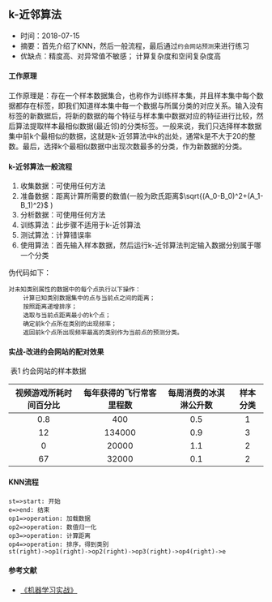 ## k-近邻算法

- 时间：2018-07-15
- 摘要：首先介绍了KNN，然后一般流程，最后通过`约会网站预测`来进行练习
- 优缺点：精度高、对异常值不敏感； 计算复杂度和空间复杂度高

#### 工作原理

工作原理是：存在一个样本数据集合，也称作为训练样本集，并且样本集中每个数据都存在标签，即我们知道样本集中每一个数据与所属分类的对应关系。输入没有标签的新数据后，将新的数据的每个特征与样本集中数据对应的特征进行比较，然后算法提取样本最相似数据(最近邻)的分类标签。一般来说，我们只选择样本数据集中前k个最相似的数据，这就是k-近邻算法中k的出处，通常k是不大于20的整数。最后，选择k个最相似数据中出现次数最多的分类，作为新数据的分类。

#### k-近邻算法一般流程

1. 收集数据：可使用任何方法
2. 准备数据：距离计算所需要的数值(一般为欧氏距离$\sqrt{(A_0-B_0)^2+(A_1-B_1)^2}$ )
3. 分析数据：可使用任何方法
4. 训练算法：此步骤不适用于k-近邻算法
5. 测试算法：计算错误率
6. 使用算法：首先输入样本数据，然后运行k-近邻算法判定输入数据分别属于哪一个分类

伪代码如下：

```
对未知类别属性的数据中的每个点执行以下操作：
	计算已知类别数据集中的点与当前点之间的距离；
	按照距离递增排序；
	选取与当前点距离最小的k个点；
	确定前k个点所在类别的出现频率；
	返回前k个点所出现频率最高的类别作为当前点的预测分类。
```

#### 实战-改进约会网站的配对效果

​                                                              表1 约会网站的样本数据

| 视频游戏所耗时间百分比 | 每年获得的飞行常客里程数 | 每周消费的冰淇淋公升数 | 样本分类 |
| :--------------------: | :----------------------: | :--------------------: | :------: |
|          0.8           |           400            |          0.5           |    1     |
|           12           |          134000          |          0.9           |    3     |
|           0            |          20000           |          1.1           |    2     |
|           67           |          32000           |          0.1           |    2     |

#### KNN流程

```flow
st=>start: 开始
e=>end: 结束
op1=>operation: 加载数据
op2=>operation: 数值归一化
op3=>operation: 计算距离
op4=>operation: 排序，得到类别
st(right)->op1(right)->op2(right)->op3(right)->op4(right)->e
```

#### 参考文献

- [《机器学习实战》](https://item.jd.com/11242112.html) 
